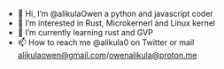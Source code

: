 - 👋 Hi, I’m @alikulaOwen a python and javascript coder
- 👀 I’m interested in Rust, Microkernerl and Linux kernel
- 🌱 I’m currently learning rust and GVP
- 📫 How to reach me @alikula0 on Twitter or 
   mail alikulaowen@gmail.com/owenalikula@proton.me 

<!---
alikulaOwen/alikulaOwen is a ✨ special ✨ repository because its `README.md` (this file) appears on your GitHub profile.
You can click the Preview link to take a look at your changes.
--->
